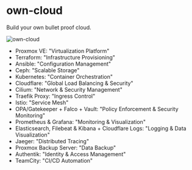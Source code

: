 # own-cloud
Build your own bullet proof cloud.

![own-cloud](https://github.com/user-attachments/assets/25012d79-a851-4495-a363-5f1c37c7436e)

- Proxmox VE: "Virtualization Platform"
- Terraform: "Infrastructure Provisioning"
- Ansible: "Configuration Management"
- Ceph: "Scalable Storage"
- Kubernetes: "Container Orchestration"
- Cloudflare: "Global Load Balancing & Security"
- Cilium: "Network & Security Management"
- Traefik Proxy: "Ingress Control"
- Istio: "Service Mesh"
- OPA/Gatekeeper + Falco + Vault: "Policy Enforcement & Security Monitoring"
- Prometheus & Grafana: "Monitoring & Visualization"
- Elasticsearch, Filebeat & Kibana + Cloudflare Logs: "Logging & Data Visualization"
- Jaeger: "Distributed Tracing"
- Proxmox Backup Server: "Data Backup"
- Authentik: "Identity & Access Management"
- TeamCity: "CI/CD Automation"
